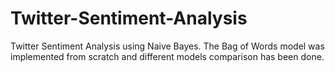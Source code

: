 # Twitter-Sentiment-Analysis
Twitter Sentiment Analysis using Naive Bayes. The Bag of Words model was implemented from scratch and different models comparison has been done. 
